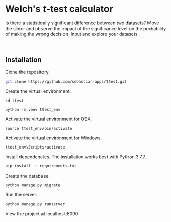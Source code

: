 # Welch's *t*-test calculator

Is there a statistically significant difference between two datasets? Move the slider and observe the impact of the significance level on the probability of making the wrong decision. Input and explore your datasets.


<br />

## Installation

Clone the repository.

```bash
git clone https://github.com/sebastian-apps/ttest.git
```

Create the virtual environment.

```
cd ttest
```
```
python -m venv ttest_env
```

Activate the virtual environment for OSX.

```
source ttest_env/bin/activate
```

Activate the virtual environment for Windows.

```
ttest_env\Scripts\activate
```

Install dependencies. The installation works best with Python 3.7.7.

```bash
pip install -r requirements.txt
```

Create the database.

```bash
python manage.py migrate
```

Run the server.

```bash
python manage.py runserver
```

View the project at localhost:8000

